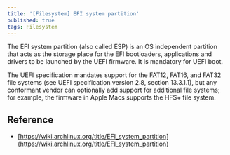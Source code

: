 ```yaml
---
title: '[Filesystem] EFI system partition'
published: true
tags: Filesystem
---
```


The EFI system partition (also called ESP) is an OS independent partition that acts as the storage place for the EFI bootloaders, applications and drivers to be launched by the UEFI firmware. It is mandatory for UEFI boot.

The UEFI specification mandates support for the FAT12, FAT16, and FAT32 file systems (see UEFI specification version 2.8, section 13.3.1.1), but any conformant vendor can optionally add support for additional file systems; for example, the firmware in Apple Macs supports the HFS+ file system.

## Reference

- [https://wiki.archlinux.org/title/EFI_system_partition](https://wiki.archlinux.org/title/EFI_system_partition)